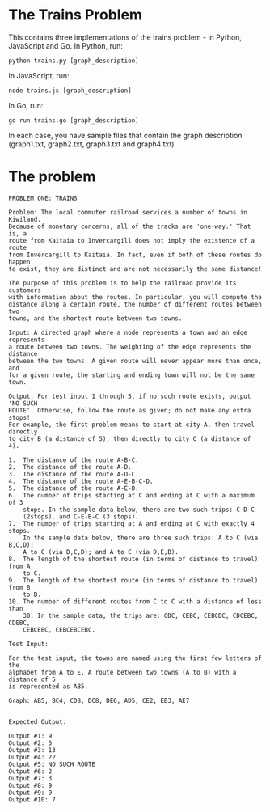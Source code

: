 The Trains Problem
====================

This contains three implementations of the trains problem - in Python,
JavaScript and Go. In Python, run:

	python trains.py [graph_description]

In JavaScript, run:

	node trains.js [graph_description]

In Go, run:

	go run trains.go [graph_description]

In each case, you have sample files that contain the graph description
(graph1.txt, graph2.txt, graph3.txt and graph4.txt).



The problem
=============

```
PROBLEM ONE: TRAINS

Problem: The local commuter railroad services a number of towns in Kiwiland.
Because of monetary concerns, all of the tracks are 'one-way.' That is, a
route from Kaitaia to Invercargill does not imply the existence of a route
from Invercargill to Kaitaia. In fact, even if both of these routes do happen
to exist, they are distinct and are not necessarily the same distance!

The purpose of this problem is to help the railroad provide its customers
with information about the routes. In particular, you will compute the
distance along a certain route, the number of different routes between two
towns, and the shortest route between two towns.

Input: A directed graph where a node represents a town and an edge represents
a route between two towns. The weighting of the edge represents the distance
between the two towns. A given route will never appear more than once, and
for a given route, the starting and ending town will not be the same town.

Output: For test input 1 through 5, if no such route exists, output 'NO SUCH
ROUTE'. Otherwise, follow the route as given; do not make any extra stops!
For example, the first problem means to start at city A, then travel directly
to city B (a distance of 5), then directly to city C (a distance of 4).

1.	The distance of the route A-B-C.
2.	The distance of the route A-D.
3.	The distance of the route A-D-C.
4.	The distance of the route A-E-B-C-D.
5.	The distance of the route A-E-D.
6.	The number of trips starting at C and ending at C with a maximum of 3
	stops. In the sample data below, there are two such trips: C-D-C
	(2stops). and C-E-B-C (3 stops).
7.	The number of trips starting at A and ending at C with exactly 4 stops.
	In the sample data below, there are three such trips: A to C (via B,C,D);
	A to C (via D,C,D); and A to C (via D,E,B).
8.	The length of the shortest route (in terms of distance to travel) from A
	to C.
9.	The length of the shortest route (in terms of distance to travel) from B
	to B.
10.	The number of different routes from C to C with a distance of less than
	30. In the sample data, the trips are: CDC, CEBC, CEBCDC, CDCEBC, CDEBC,
	CEBCEBC, CEBCEBCEBC.

Test Input:

For the test input, the towns are named using the first few letters of the
alphabet from A to E. A route between two towns (A to B) with a distance of 5
is represented as AB5.

Graph: AB5, BC4, CD8, DC8, DE6, AD5, CE2, EB3, AE7


Expected Output:

Output #1: 9
Output #2: 5
Output #3: 13
Output #4: 22
Output #5: NO SUCH ROUTE
Output #6: 2
Output #7: 3
Output #8: 9
Output #9: 9
Output #10: 7
```
